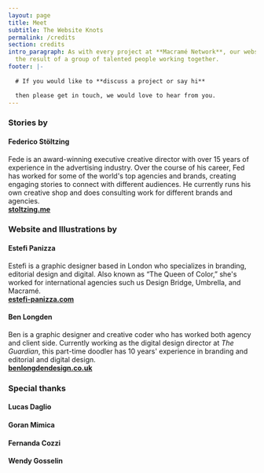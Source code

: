 ```yaml
---
layout: page
title: Meet 
subtitle: The Website Knots
permalink: /credits
section: credits
intro_paragraph: As with every project at **Macramé Network**, our website is
  the result of a group of talented people working together.
footer: |-
  
  # If you would like to **discuss a project or say hi**

  then please get in touch, we would love to hear from you.
---
```

### **Stories by**

#### **Federico Stöltzing**

Fede is an award-winning executive creative director with over 15 years of experience in the advertising industry.
Over the course of his career, Fed has worked for some of the world's top agencies and brands, creating engaging stories to connect with different audiences.
He currently runs his own creative shop and does consulting work for different brands and agencies.<br/>
**[stoltzing.me](stoltzing.me)**

### Website and Illustrations by

#### **Estefi Panizza**

Estefi is a graphic designer based in London who specializes in branding, editorial design and digital.
Also known as “The Queen of Color,” she's worked for international agencies such us Design Bridge, Umbrella, and Macramé.<br/>
**[estefi-panizza.com](estefi-panizza.com)**

#### **Ben Longden**

Ben is a graphic designer and creative coder who has worked both agency and client side. Currently working as the digital design director at *The Guardian*, this part-time doodler has 10 years' experience in branding and editorial and digital design.<br/>
**[benlongdendesign.co.uk](benlongdendesign.co.uk)**

### **Special thanks**

#### **Lucas Daglio**

#### **Goran Mimica**

#### **Fernanda Cozzi**

#### **Wendy Gosselin**